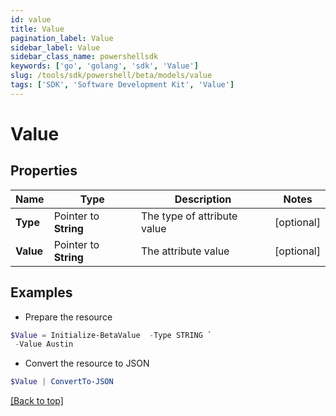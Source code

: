 ```yaml
---
id: value
title: Value
pagination_label: Value
sidebar_label: Value
sidebar_class_name: powershellsdk
keywords: ['go', 'golang', 'sdk', 'Value'] 
slug: /tools/sdk/powershell/beta/models/value
tags: ['SDK', 'Software Development Kit', 'Value']
---
```



# Value

## Properties

Name | Type | Description | Notes
------------ | ------------- | ------------- | -------------
**Type** |  Pointer to **String** | The type of attribute value | [optional] 
**Value** |  Pointer to **String** | The attribute value | [optional] 

## Examples

- Prepare the resource
```powershell
$Value = Initialize-BetaValue  -Type STRING `
 -Value Austin
```

- Convert the resource to JSON
```powershell
$Value | ConvertTo-JSON
```


[[Back to top]](#) 

